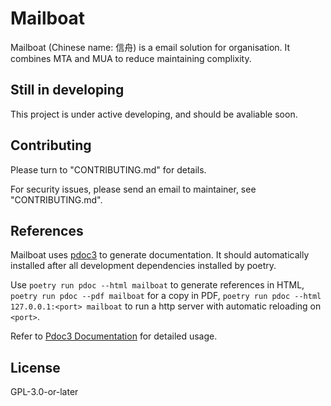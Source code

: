 # Mailboat

Mailboat (Chinese name: 信舟) is a email solution for organisation. It combines MTA and MUA to reduce maintaining complixity.

## Still in developing
This project is under active developing, and should be avaliable soon.

## Contributing
Please turn to "CONTRIBUTING.md" for details.

For security issues, please send an email to maintainer, see "CONTRIBUTING.md".

## References
Mailboat uses [pdoc3](https://pdoc3.github.io/pdoc/) to generate documentation. It should automatically installed after all development dependencies installed by poetry.

Use `poetry run pdoc --html mailboat` to generate references in HTML, `poetry run pdoc --pdf mailboat` for a copy in PDF, `poetry run pdoc --html 127.0.0.1:<port> mailboat` to run a http server with automatic reloading on `<port>`.

Refer to [Pdoc3 Documentation](https://pdoc3.github.io/pdoc/doc/pdoc/) for detailed usage.

## License
GPL-3.0-or-later
